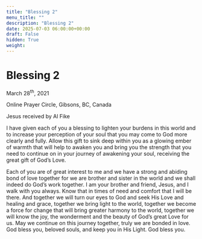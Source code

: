 ```yaml
---
title: "Blessing 2"
menu_title: ""
description: "Blessing 2"
date: 2025-07-03 06:00:00+00:00
draft: False
hidden: True
weight:
---
```

# Blessing 2

March 28<sup>th</sup>, 2021

Online Prayer Circle, Gibsons, BC, Canada

Jesus received by Al Fike

I have given each of you a blessing to lighten your burdens in this world and to increase your perception of your soul that you may come to God more clearly and fully. Allow this gift to sink deep within you as a glowing ember of warmth that will help to awaken you and bring you the strength that you need to continue on in your journey of awakening your soul, receiving the great gift of God’s Love.

Each of you are of great interest to me and we have a strong and abiding bond of love together for we are brother and sister in the world and we shall indeed do God’s work together. I am your brother and friend, Jesus, and I walk with you always. Know that in times of need and comfort that I will be there. And together we will turn our eyes to God and seek His Love and healing and grace, together we bring light to the world, together we become a force for change that will bring greater harmony to the world, together we will know the joy, the wonderment and the beauty of God’s great Love for us. May we continue on this journey together, truly we are bonded in love. God bless you, beloved souls, and keep you in His Light. God bless you.

